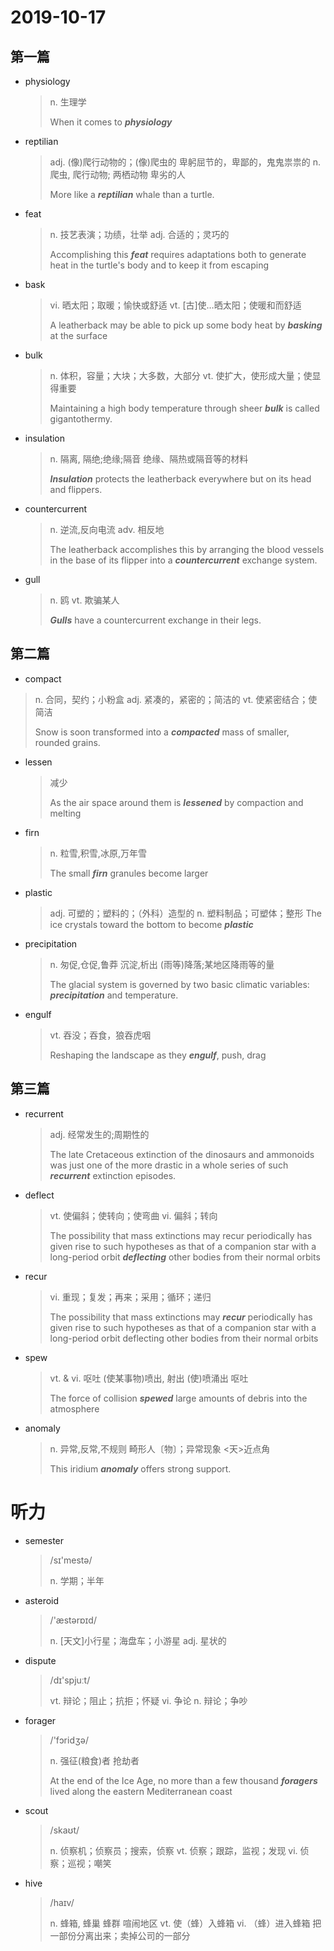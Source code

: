 # 2019-10-17

## 第一篇

* physiology

  > n. 生理学
  >
  > When it comes to ***physiology***

* reptilian

  > adj. (像)爬行动物的；(像)爬虫的
  > 卑躬屈节的，卑鄙的，鬼鬼祟祟的
  > n. 爬虫, 爬行动物; 两栖动物
  > 卑劣的人
  >
  > More like a ***reptilian*** whale than a turtle.

* feat

  > n. 技艺表演；功绩，壮举
  > adj. 合适的；灵巧的
  >
  > Accomplishing this ***feat*** requires adaptations both to generate heat in the turtle's body and to keep it from escaping

* bask

  > vi. 晒太阳；取暖；愉快或舒适
  > vt. [古]使…晒太阳；使暖和而舒适
  >
  > A leatherback may be able to pick up some body heat by ***basking*** at the surface

* bulk

  > n. 体积，容量；大块；大多数，大部分
  > vt. 使扩大，使形成大量；使显得重要
  >
  > Maintaining a high body temperature through sheer ***bulk*** is called gigantothermy. 

* insulation

  > n. 隔离, 隔绝;绝缘;隔音
  > 绝缘、隔热或隔音等的材料
  >
  > ***Insulation*** protects the leatherback everywhere but on its head and flippers.

* countercurrent

  > n. 逆流,反向电流
  > adv. 相反地
  >
  > The leatherback accomplishes this by arranging the blood vessels in the base of its flipper into a ***countercurrent*** exchange system.

* gull

  > n. 鸥
  > vt. 欺骗某人
  >
  > ***Gulls*** have a countercurrent exchange in their legs.

## 第二篇

*  compact

  > n. 合同，契约；小粉盒
  > adj. 紧凑的，紧密的；简洁的
  > vt. 使紧密结合；使简洁
  >
  > Snow is soon transformed into a ***compacted*** mass of smaller, rounded grains.

* lessen

  > 减少
  >
  > As the air space around them is ***lessened*** by compaction and melting

* firn

  > n. 粒雪,积雪,冰原,万年雪
  >
  > The small ***firn*** granules become larger

* plastic
  
  > adj. 可塑的；塑料的；（外科）造型的
  > n. 塑料制品；可塑体；整形
  > The ice crystals toward the bottom to become ***plastic*** 

* precipitation

  > n. 匆促,仓促,鲁莽
  > 沉淀,析出
  > (雨等)降落;某地区降雨等的量
  >
  > The glacial system is governed by two basic climatic variables: ***precipitation*** and temperature. 

* engulf

  > vt. 吞没；吞食，狼吞虎咽
  >
  > Reshaping the landscape as they ***engulf***, push, drag

## 第三篇

* recurrent 

  > adj. 经常发生的;周期性的
  >
  > The late Cretaceous extinction of the dinosaurs and ammonoids was just one of the more drastic in a whole series of such ***recurrent*** extinction episodes. 

* deflect

  > vt. 使偏斜；使转向；使弯曲
  > vi. 偏斜；转向
  >
  > The possibility that mass extinctions may recur periodically has given rise to such hypotheses as that of a companion star with a long-period orbit ***deflecting*** other bodies from their normal orbits

* recur

  > vi. 重现；复发；再来；采用；循环；递归
  >
  > The possibility that mass extinctions may ***recur*** periodically has given rise to such hypotheses as that of a companion star with a long-period orbit deflecting other bodies from their normal orbits

* spew

  > vt. & vi. 呕吐
  > (使某事物)喷出, 射出
  > (使)喷涌出
  > 呕吐
  >
  > The force of collision ***spewed*** large amounts of debris into the atmosphere

* anomaly 

  > n. 异常,反常,不规则
  > 畸形人〔物〕；异常现象
  > <天>近点角
  >
  > This iridium ***anomaly*** offers strong support.

# 听力

* semester

  > /sɪ'mestə/
  >
  > n. 学期；半年

* asteroid

  > /'æstərɒɪd/
  >
  > n. [天文]小行星；海盘车；小游星
  > adj. 星状的
  
* dispute

  > /dɪ'spjuːt/
  >
  > vt. 辩论；阻止；抗拒；怀疑
  > vi. 争论
  > n. 辩论；争吵

* forager

  > /'fɔridʒə/
  >
  > n. 强征(粮食)者
  > 抢劫者
  >
  > At the end of the Ice Age, no more than a few thousand ***foragers*** lived along the eastern Mediterranean coast

* scout

  > /skaʊt/
  >
  > n. 侦察机；侦察员；搜索，侦察
  > vt. 侦察；跟踪，监视；发现
  > vi. 侦察；巡视；嘲笑

* hive

  > /haɪv/
  >
  > n. 蜂箱, 蜂巢
  > 蜂群
  > 喧闹地区
  > vt. 使（蜂）入蜂箱
  > vi. （蜂）进入蜂箱
  > 把一部份分离出来；卖掉公司的一部分



  

  

  














































